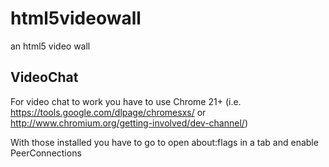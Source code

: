 html5videowall
==============

an html5 video wall

VideoChat
---------

For video chat to work you have to use Chrome 21+
(i.e. https://tools.google.com/dlpage/chromesxs/
   or http://www.chromium.org/getting-involved/dev-channel/)

With those installed you have to go to open about:flags in a tab
and enable PeerConnections

